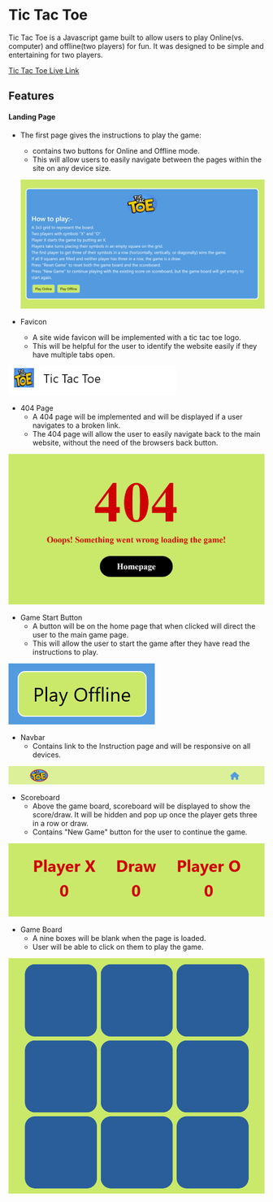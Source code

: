# Tic Tac Toe

Tic Tac Toe is a Javascript game built to allow users to play Online(vs. computer) and offline(two players) for fun. It was designed to be simple and entertaining for two players.

<!-- ![Mock Up]() -->

[Tic Tac Toe Live Link](https://neelp20.github.io/Tic-Tac-Toe/)

## Features

#### Landing Page
* The first page gives the instructions to play the game:

   * contains two buttons for Online and Offline mode.
   * This will allow users to easily navigate between the pages within the site on any device size.

   ![Full view](/assets/readme-images/instructions-screenshot.png)
* Favicon
   * A site wide favicon will be implemented with a tic tac toe logo.
   * This will be helpful for the user to identify the website easily if they have multiple tabs open.

![Favicon](/assets/readme-images/favicon-screenshot.png)
* 404 Page
   * A 404 page will be implemented and will be displayed if a user navigates to a broken link.
   * The 404 page will allow the user to easily navigate back to the main website, without the need of the browsers back button.

![404 Page](/assets/readme-images/404-screenshot.png)
* Game Start Button
   * A button will be on the home page that when clicked will direct the user to the main game page.
   * This will allow the user to start the game after they have read the instructions to play.

![Game Start Button](/assets/readme-images/offline-screenshot.png)
* Navbar
   * Contains link to the Instruction page and will be responsive on all devices.

![Navbar](/assets/readme-images/nav-screenshot.png)
* Scoreboard
   * Above the game board, scoreboard will be displayed to show the score/draw. It will be hidden and pop up once the player gets three in a row or draw.
   * Contains "New Game" button for the user to continue the game.

![Scoreboard](/assets/readme-images/scoreboard-screenshot.png)
* Game Board
   * A nine boxes will be blank when the page is loaded.
   * User will be able to click on them to play the game.

![Gameboard](/assets/readme-images/gameboard-screenshot.png)

